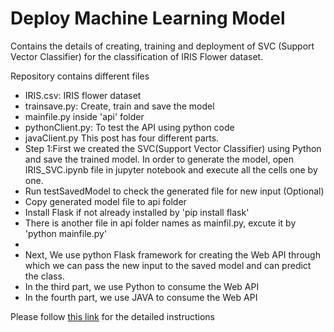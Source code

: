 # Deploy Machine Learning Model
Contains the details of creating, training and deployment of SVC (Support Vector Classifier) for the classification of IRIS Flower dataset.

Repository contains different files

- IRIS.csv: IRIS flower dataset
- trainsave.py: Create, train and save the model
- mainfile.py inside 'api' folder
- pythonClient.py: To test the API using python code
- javaClient.py
This post has four different parts.
- Step 1:First we created the SVC(Support Vector Classifier) using Python and save the trained model. In order to generate the model, open IRIS_SVC.ipynb file in jupyter notebook and execute all the cells one by one. 
- Run testSavedModel to check the generated file for new input (Optional)
- Copy generated model file to api folder
- Install Flask if not already installed by 'pip install flask'
- There is another file in api folder names as mainfil.py, excute it by 'python mainfile.py' 
- 
- Next, We use python Flask framework for creating the Web API through which we can pass the new input to the saved model and can predict the class.
- In the third part, we use Python to consume the Web API
- In the fourth part, we use JAVA to consume the Web API

Please follow [this link](https://tejalal.wordpress.com/2019/01/09/deploy-ml-model/) for the detailed instructions
